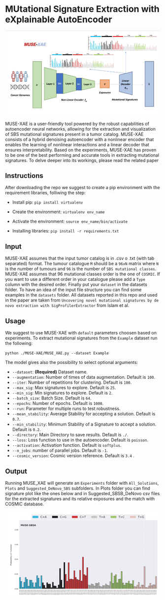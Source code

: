 # MUtational Signature Extraction with eXplainable AutoEncoder

![](Images/MUSE-XAE.png)

MUSE-XAE is a user-friendly tool powered by the robust capabilities of autoencoder neural networks, allowing for the extraction and visualization of SBS mutational signatures present in a tumor catalog. MUSE-XAE consists of a hybrid denoising autoencoder with a nonlinear encoder that enables the learning of nonlinear interactions and a linear decoder that ensures interpretability. Based on the experiments, MUSE-XAE has proven to be one of the best performing and accurate tools in extracting mutational signatures. To delve deeper into its workings, please read the related paper


## Instructions

After downloading the repo we suggest to create a pip environment with the requirement libraries, folliwing the step:

- Install pip:  `pip install virtualenv`

- Create the environment: `virtualenv env_name`

- Activate the environment: `source env_name/bin/activate`

- Installing libraries: `pip install -r requirements.txt`


## Input

MUSE-XAE assumes that the input tumor catalog is in .csv o .txt (with tab separated) format.
The tumour catalogue `M` should be a `96xN` matrix where `N` is the number of tumours and `96` is the number of `SBS mutational classes`.
MUSE-XAE assumes that 96 mutational classes order is the one of `COSMIC`. If you want to use a different order in your catalogue please add a `Type` column with the desired order.
Finally put your `dataset` in the datasets folder. To have an idea of the input file structure you can find some examples in the `datasets` folder. 
All datasets reported in this repo and used in the paper are taken from `Uncovering novel mutational signatures by de novo extraction with SigProfilerExtractor` from Islam et al.


## Usage

We suggest to use MUSE-XAE with `default` parameters choosen based on experiments.
To extract mutational signatures from the `Example` dataset run the following:

`python ./MUSE-XAE/MUSE_XAE.py --dataset Example`

The model gives also the possibility to select optional arguments:

- `--dataset`: **(Required)** Dataset name.
- `--augmentation`: Number of times of data augmentation. Default is `100`.
- `--iter`: Number of repetitions for clustering. Default is `100`.
- `--max_sig`: Max signatures to explore. Default is `25`.
- `--min_sig`: Min signatures to explore. Default is `2`.
- `--batch_size`: Batch Size. Default is `64`.
- `--epochs`: Number of epochs. Default is `1000`.
- `--run`: Parameter for multiple runs to test robustness.
- `--mean_stability`: Average Stability for accepting a solution. Default is `0.7`.
- `--min_stability`: Minimum Stability of a Signature to accept a solution. Default is `0.2`.
- `--directory`: Main Directory to save results. Default is `./`.
- `--loss`: Loss function to use in the autoencoder. Default is `poisson`.
- `--activation`: Activation function. Default is `softplus`.
- `--n_jobs`: number of parallel jobs. Default is `-1`.
- `--cosmic_version`: Cosmic version reference. Default is `3.4` .


## Output

Running MUSE_XAE will generate an `Experiments` folder with `All_Solutions`, `Plots` and `Suggested_DeNovo_SBS` subfolders.
In Plots folder you can find signature plot like the ones below and in Suggested_SBSB_DeNovo csv files for the extracted signatures and its relative exposures 
and the match with COSMIC database.

![](Images/Plot_signature.png)


